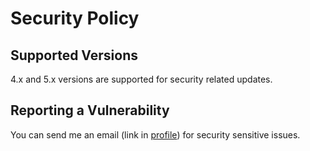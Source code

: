 # Security Policy

## Supported Versions

4.x and 5.x versions are supported for security related updates.

## Reporting a Vulnerability

You can send me an email (link in [profile](https://github.com/ssg)) for
security sensitive issues.
